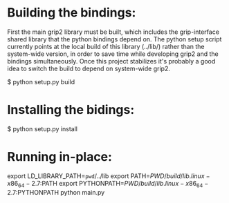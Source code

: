 
# Building the bindings:
First the main grip2 library must be built, which includes the grip-interface
shared library that the python bindings depend on.  The python setup
script currently points at the local build of this library (../lib/) rather
than the system-wide version, in order to save time while developing grip2 and
the bindings simultaneously.  Once this project stabilizes it's probably a
good idea to switch the build to depend on system-wide grip2.

$ python setup.py build 

# Installing the bidings:
$ python setup.py install 

# Running in-place:
export LD_LIBRARY_PATH=`pwd`/../lib
export PATH=$PWD/build/lib.linux-x86_64-2.7:$PATH
export PYTHONPATH=$PWD/build/lib.linux-x86_64-2.7:$PYTHONPATH
python main.py